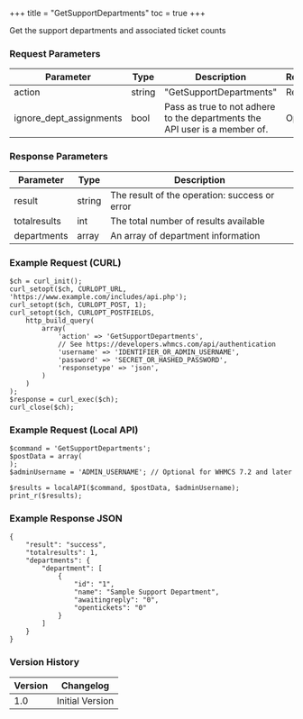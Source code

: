 +++
title = "GetSupportDepartments"
toc = true
+++

Get the support departments and associated ticket counts

### Request Parameters

| Parameter | Type | Description | Required |
| --------- | ---- | ----------- | -------- |
| action | string | "GetSupportDepartments" | Required |
| ignore_dept_assignments | bool | Pass as true to not adhere to the departments the API user is a member of. | Optional |

### Response Parameters

| Parameter | Type | Description |
| --------- | ---- | ----------- |
| result | string | The result of the operation: success or error |
| totalresults | int | The total number of results available |
| departments | array | An array of department information |


### Example Request (CURL)

```
$ch = curl_init();
curl_setopt($ch, CURLOPT_URL, 'https://www.example.com/includes/api.php');
curl_setopt($ch, CURLOPT_POST, 1);
curl_setopt($ch, CURLOPT_POSTFIELDS,
    http_build_query(
        array(
            'action' => 'GetSupportDepartments',
            // See https://developers.whmcs.com/api/authentication
            'username' => 'IDENTIFIER_OR_ADMIN_USERNAME',
            'password' => 'SECRET_OR_HASHED_PASSWORD',
            'responsetype' => 'json',
        )
    )
);
$response = curl_exec($ch);
curl_close($ch);
```


### Example Request (Local API)

```
$command = 'GetSupportDepartments';
$postData = array(
);
$adminUsername = 'ADMIN_USERNAME'; // Optional for WHMCS 7.2 and later

$results = localAPI($command, $postData, $adminUsername);
print_r($results);
```


### Example Response JSON

```
{
    "result": "success",
    "totalresults": 1,
    "departments": {
        "department": [
            {
                "id": "1",
                "name": "Sample Support Department",
                "awaitingreply": "0",
                "opentickets": "0"
            }
        ]
    }
}
```


### Version History

| Version | Changelog |
| ------- | --------- |
| 1.0 | Initial Version |
